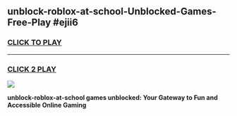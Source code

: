 
## unblock-roblox-at-school-Unblocked-Games-Free-Play #ejii6
<h3>
<a href="https://us.freeplayer.one?title=unblock-roblox-at-school&ref=9M">CLICK TO PLAY</a></h3>
<hr>

<h3>
<a href="https://us.freeplayer.one?title=unblock-roblox-at-school&ref=9M">CLICK 2 PLAY</a>
  
</h3>

<a href="https://us.freeplayer.one?title=unblock-roblox-at-school&ref=9M"><img src="https://clearcache.store/games.png"></a>


**unblock-roblox-at-school games unblocked: Your Gateway to Fun and Accessible Online Gaming**
